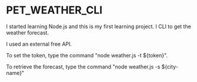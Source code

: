 # PET_WEATHER_CLI
I started learning Node.js and this is my first learning project. I CLI to get the weather forecast.

I used an external free API.

To set the token, type the command "node weather.js -t ${token}".

To retrieve the forecast, type the command "node weather.js -s ${city-name}"
